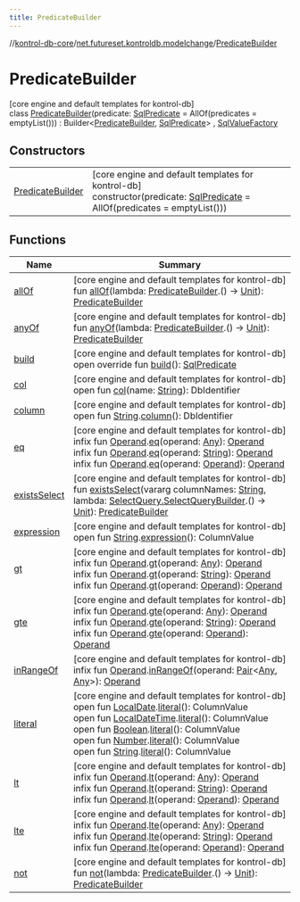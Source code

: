 ```yaml
---
title: PredicateBuilder
---
```

//[kontrol-db-core](../../../index.html)/[net.futureset.kontroldb.modelchange](../index.html)/[PredicateBuilder](index.html)



# PredicateBuilder



[core engine and default templates for kontrol-db]\
class [PredicateBuilder](index.html)(predicate: [SqlPredicate](../-sql-predicate/index.html) = AllOf(predicates = emptyList())) : Builder&lt;[PredicateBuilder](index.html), [SqlPredicate](../-sql-predicate/index.html)&gt; , [SqlValueFactory](../-sql-value-factory/index.html)



## Constructors


| | |
|---|---|
| [PredicateBuilder](-predicate-builder.html) | [core engine and default templates for kontrol-db]<br>constructor(predicate: [SqlPredicate](../-sql-predicate/index.html) = AllOf(predicates = emptyList())) |


## Functions


| Name | Summary |
|---|---|
| [allOf](all-of.html) | [core engine and default templates for kontrol-db]<br>fun [allOf](all-of.html)(lambda: [PredicateBuilder](index.html).() -&gt; [Unit](https://kotlinlang.org/api/latest/jvm/stdlib/kotlin/-unit/index.html)): [PredicateBuilder](index.html) |
| [anyOf](any-of.html) | [core engine and default templates for kontrol-db]<br>fun [anyOf](any-of.html)(lambda: [PredicateBuilder](index.html).() -&gt; [Unit](https://kotlinlang.org/api/latest/jvm/stdlib/kotlin/-unit/index.html)): [PredicateBuilder](index.html) |
| [build](build.html) | [core engine and default templates for kontrol-db]<br>open override fun [build](build.html)(): [SqlPredicate](../-sql-predicate/index.html) |
| [col](../-sql-value-factory/col.html) | [core engine and default templates for kontrol-db]<br>open fun [col](../-sql-value-factory/col.html)(name: [String](https://kotlinlang.org/api/latest/jvm/stdlib/kotlin/-string/index.html)): DbIdentifier |
| [column](../-sql-value-factory/column.html) | [core engine and default templates for kontrol-db]<br>open fun [String](https://kotlinlang.org/api/latest/jvm/stdlib/kotlin/-string/index.html).[column](../-sql-value-factory/column.html)(): DbIdentifier |
| [eq](eq.html) | [core engine and default templates for kontrol-db]<br>infix fun [Operand](../-operand/index.html).[eq](eq.html)(operand: [Any](https://kotlinlang.org/api/latest/jvm/stdlib/kotlin/-any/index.html)): [Operand](../-operand/index.html)<br>infix fun [Operand](../-operand/index.html).[eq](eq.html)(operand: [String](https://kotlinlang.org/api/latest/jvm/stdlib/kotlin/-string/index.html)): [Operand](../-operand/index.html)<br>infix fun [Operand](../-operand/index.html).[eq](eq.html)(operand: [Operand](../-operand/index.html)): [Operand](../-operand/index.html) |
| [existsSelect](exists-select.html) | [core engine and default templates for kontrol-db]<br>fun [existsSelect](exists-select.html)(vararg columnNames: [String](https://kotlinlang.org/api/latest/jvm/stdlib/kotlin/-string/index.html), lambda: [SelectQuery.SelectQueryBuilder](../-select-query/-select-query-builder/index.html).() -&gt; [Unit](https://kotlinlang.org/api/latest/jvm/stdlib/kotlin/-unit/index.html)): [PredicateBuilder](index.html) |
| [expression](../-sql-value-factory/expression.html) | [core engine and default templates for kontrol-db]<br>open fun [String](https://kotlinlang.org/api/latest/jvm/stdlib/kotlin/-string/index.html).[expression](../-sql-value-factory/expression.html)(): ColumnValue |
| [gt](gt.html) | [core engine and default templates for kontrol-db]<br>infix fun [Operand](../-operand/index.html).[gt](gt.html)(operand: [Any](https://kotlinlang.org/api/latest/jvm/stdlib/kotlin/-any/index.html)): [Operand](../-operand/index.html)<br>infix fun [Operand](../-operand/index.html).[gt](gt.html)(operand: [String](https://kotlinlang.org/api/latest/jvm/stdlib/kotlin/-string/index.html)): [Operand](../-operand/index.html)<br>infix fun [Operand](../-operand/index.html).[gt](gt.html)(operand: [Operand](../-operand/index.html)): [Operand](../-operand/index.html) |
| [gte](gte.html) | [core engine and default templates for kontrol-db]<br>infix fun [Operand](../-operand/index.html).[gte](gte.html)(operand: [Any](https://kotlinlang.org/api/latest/jvm/stdlib/kotlin/-any/index.html)): [Operand](../-operand/index.html)<br>infix fun [Operand](../-operand/index.html).[gte](gte.html)(operand: [String](https://kotlinlang.org/api/latest/jvm/stdlib/kotlin/-string/index.html)): [Operand](../-operand/index.html)<br>infix fun [Operand](../-operand/index.html).[gte](gte.html)(operand: [Operand](../-operand/index.html)): [Operand](../-operand/index.html) |
| [inRangeOf](in-range-of.html) | [core engine and default templates for kontrol-db]<br>infix fun [Operand](../-operand/index.html).[inRangeOf](in-range-of.html)(operand: [Pair](https://kotlinlang.org/api/latest/jvm/stdlib/kotlin/-pair/index.html)&lt;[Any](https://kotlinlang.org/api/latest/jvm/stdlib/kotlin/-any/index.html), [Any](https://kotlinlang.org/api/latest/jvm/stdlib/kotlin/-any/index.html)&gt;): [Operand](../-operand/index.html) |
| [literal](../-sql-value-factory/literal.html) | [core engine and default templates for kontrol-db]<br>open fun [LocalDate](https://docs.oracle.com/javase/8/docs/api/java/time/LocalDate.html).[literal](../-sql-value-factory/literal.html)(): ColumnValue<br>open fun [LocalDateTime](https://docs.oracle.com/javase/8/docs/api/java/time/LocalDateTime.html).[literal](../-sql-value-factory/literal.html)(): ColumnValue<br>open fun [Boolean](https://kotlinlang.org/api/latest/jvm/stdlib/kotlin/-boolean/index.html).[literal](../-sql-value-factory/literal.html)(): ColumnValue<br>open fun [Number](https://kotlinlang.org/api/latest/jvm/stdlib/kotlin/-number/index.html).[literal](../-sql-value-factory/literal.html)(): ColumnValue<br>open fun [String](https://kotlinlang.org/api/latest/jvm/stdlib/kotlin/-string/index.html).[literal](../-sql-value-factory/literal.html)(): ColumnValue |
| [lt](lt.html) | [core engine and default templates for kontrol-db]<br>infix fun [Operand](../-operand/index.html).[lt](lt.html)(operand: [Any](https://kotlinlang.org/api/latest/jvm/stdlib/kotlin/-any/index.html)): [Operand](../-operand/index.html)<br>infix fun [Operand](../-operand/index.html).[lt](lt.html)(operand: [String](https://kotlinlang.org/api/latest/jvm/stdlib/kotlin/-string/index.html)): [Operand](../-operand/index.html)<br>infix fun [Operand](../-operand/index.html).[lt](lt.html)(operand: [Operand](../-operand/index.html)): [Operand](../-operand/index.html) |
| [lte](lte.html) | [core engine and default templates for kontrol-db]<br>infix fun [Operand](../-operand/index.html).[lte](lte.html)(operand: [Any](https://kotlinlang.org/api/latest/jvm/stdlib/kotlin/-any/index.html)): [Operand](../-operand/index.html)<br>infix fun [Operand](../-operand/index.html).[lte](lte.html)(operand: [String](https://kotlinlang.org/api/latest/jvm/stdlib/kotlin/-string/index.html)): [Operand](../-operand/index.html)<br>infix fun [Operand](../-operand/index.html).[lte](lte.html)(operand: [Operand](../-operand/index.html)): [Operand](../-operand/index.html) |
| [not](not.html) | [core engine and default templates for kontrol-db]<br>fun [not](not.html)(lambda: [PredicateBuilder](index.html).() -&gt; [Unit](https://kotlinlang.org/api/latest/jvm/stdlib/kotlin/-unit/index.html)): [PredicateBuilder](index.html) |

